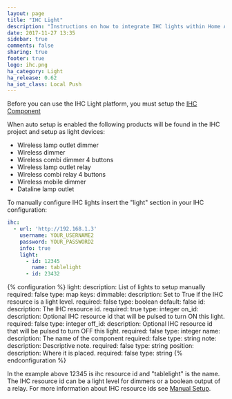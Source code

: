 ```yaml
---
layout: page
title: "IHC Light"
description: "Instructions on how to integrate IHC lights within Home Assistant."
date: 2017-11-27 13:35
sidebar: true
comments: false
sharing: true
footer: true
logo: ihc.png
ha_category: Light
ha_release: 0.62
ha_iot_class: Local Push
---
```


Before you can use the IHC Light platform, you must setup the
[IHC Component](/components/ihc/)

When auto setup is enabled the following products will be found in the IHC
project and setup as light devices:

- Wireless lamp outlet dimmer
- Wireless dimmer
- Wireless combi dimmer 4 buttons
- Wireless lamp outlet relay
- Wireless combi relay 4 buttons
- Wireless mobile dimmer
- Dataline lamp outlet

To manually configure IHC lights insert the "light" section in
your IHC configuration:

```yaml
ihc:
  - url: 'http://192.168.1.3'
    username: YOUR_USERNAME2
    password: YOUR_PASSWORD2
    info: true
    light:
      - id: 12345
        name: tablelight
      - id: 23432
```

{% configuration %}
light:
  description: List of lights to setup manually
  required: false
  type: map
  keys:
    dimmable:
      description: Set to True if the IHC resource is a light level.
      required: false
      type: boolean
      default: false
    id:
      description: The IHC resource id.
      required: true
      type: integer
    on_id:
      description: Optional IHC resource id that will be pulsed to turn ON this light.
      required: false
      type: integer
    off_id:
      description: Optional IHC resource id that will be pulsed to turn OFF this light.
      required: false
      type: integer
    name:
      description: The name of the component
      required: false
      type: string
    note:
      description: Descriptive note.
      required: false
      type: string
    position:
      description: Where it is placed.
      required: false
      type: string
{% endconfiguration %}

In the example above 12345 is ihc resource id and "tablelight" is the name.
The IHC resource id can be a light level for dimmers or a boolean output of a
relay. For more information about IHC resource ids see
[Manual Setup](/components/ihc/#manual-setup).
